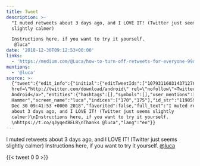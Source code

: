 ```yaml
---
title: Tweet
description: >-
  "I muted retweets about 3 days ago, and I LOVE IT! (Twitter just seems
  slightly calmer)

  Instructions here, if you want to try it yourself. 
   @luca"
date: '2018-12-30T09:12:53+00:00'
links:
  - 'https://medium.com/@Luca/how-to-turn-off-retweets-for-everyone-99dd835c10f8'
mentions:
  - '@luca'
source: >-
  {"tweet":{"edit_info":{"initial":{"editTweetIds":["1079311603143712768"],"editableUntil":"2018-12-30T10:41:53.486Z","editsRemaining":"5","isEditEligible":true}},"retweeted":false,"source":"<a
  href=\"http://twitter.com/download/android\" rel=\"nofollow\">Twitter for
  Android</a>","entities":{"hashtags":[],"symbols":[],"user_mentions":[{"name":"Luca
  Hammer","screen_name":"luca","indices":["170","175"],"id_str":"11985982","id":"11985982"}],"urls":[{"url":"https://t.co/qJyqedBELR","expanded_url":"https://medium.com/@Luca/how-to-turn-off-retweets-for-everyone-99dd835c10f8","display_url":"medium.com/@Luca/how-to-t…","indices":["139","162"]}]},"display_text_range":["0","175"],"favorite_count":"0","id_str":"1079311603143712768","truncated":false,"retweet_count":"0","id":"1079311603143712768","possibly_sensitive":false,"created_at":"Sun
  Dec 30 09:41:53 +0000 2018","favorited":false,"full_text":"I muted retweets
  about 3 days ago, and I LOVE IT! (Twitter just seems slightly
  calmer)\nInstructions here, if you want to try it yourself.
  \nhttps://t.co/qJyqedBELR\nThanks @luca","lang":"en"}}
---
```

I muted retweets about 3 days ago, and I LOVE IT! (Twitter just seems slightly calmer)
Instructions here, if you want to try it yourself. 
 [@luca](https://twitter.com/@luca)
    
{{< tweet 0 0 >}}
    
